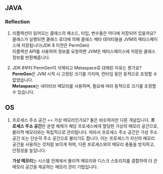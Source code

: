 ## JAVA


### Reflection
1. 리플렉션이 읽어오는 클래스의 메소드, 타입, 변수들은 어디에 저장되어 있을까요?   
    클래스가 실행되면 클래스 로더에 의해 클래스 메타 데이터들을 JVM의 메타스페이스에 저장됩니다(JDK 8 이전은 PermGen)   
    리플렉션 API를 사용하여 정보를 요청하면 JVM은 메타스페이스에 저장된 클래스 정보를 반환해줍니다.

2. JDK 8부터 PermGen이 삭제되고 Metaspace로 대체된 이유는 뭔가요?   
   **PermGen**은 JVM 시작 시 고정된 크기를 가지며, 런타임 동안 동적으로 조정할 수 없었습니다.    
   **Metaspace**는 네이티브 메모리를 사용하며, 필요에 따라 동적으로 크기를 조정할 수 있습니다.   
   
## OS
1. 프로세스 주소 공간 == 가상 메모리인가요?
   둘은 비슷하지만 다른 개념입니다.
   **프로세스 주소 공간**은 운영 체제가 해당 프로세스에게 할당한 가상의 메모리 공간으로, 물리적 메모리와는 독립적으로 관리됩니다. 따라서 프로세스 주소 공간은 가상 주소 공간 또는 단순히 주소 공간으로 불리기도 합니다. 이는 프로세스가 자신의 메모리 공간을 사용하는 것처럼 보이게 하여, 다른 프로세스와의 메모리 충돌을 방지하고, 안정성을 높입니다.

   **가상 메모리**는 시스템 전체에서 물리적 메모리와 디스크 스토리지를 결합하여 더 큰 메모리 공간을 제공하는 메모리 관리 기법입니다. 
